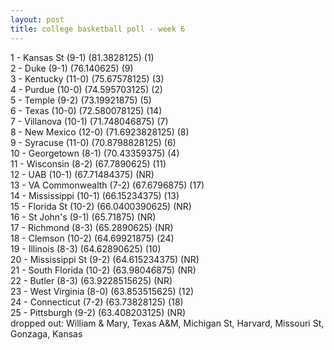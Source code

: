 ```yaml
---
layout: post
title: college basketball poll - week 6
---
```


1 - Kansas St (9-1) (81.3828125) (1) <br/>
2 - Duke (9-1) (76.140625) (9) <br/>
3 - Kentucky (11-0) (75.67578125) (3) <br/>
4 - Purdue (10-0) (74.595703125) (2) <br/>
5 - Temple (9-2) (73.19921875) (5) <br/>
6 - Texas (10-0) (72.580078125) (14) <br/>
7 - Villanova (10-1) (71.748046875) (7) <br/>
8 - New Mexico (12-0) (71.6923828125) (8) <br/>
9 - Syracuse (11-0) (70.8798828125) (6) <br/>
10 - Georgetown (8-1) (70.43359375) (4) <br/>
11 - Wisconsin (8-2) (67.7890625) (11) <br/>
12 - UAB (10-1) (67.71484375) (NR) <br/>
13 - VA Commonwealth (7-2) (67.6796875) (17) <br/>
14 - Mississippi (10-1) (66.15234375) (13) <br/>
15 - Florida St (10-2) (66.0400390625) (NR) <br/>
16 - St John's (9-1) (65.71875) (NR) <br/>
17 - Richmond (8-3) (65.2890625) (NR) <br/>
18 - Clemson (10-2) (64.69921875) (24) <br/>
19 - Illinois (8-3) (64.62890625) (10) <br/>
20 - Mississippi St (9-2) (64.615234375) (NR) <br/>
21 - South Florida (10-2) (63.98046875) (NR) <br/>
22 - Butler (8-3) (63.9228515625) (NR) <br/>
23 - West Virginia (8-0) (63.853515625) (12) <br/>
24 - Connecticut (7-2) (63.73828125) (18) <br/>
25 - Pittsburgh (9-2) (63.408203125) (NR) <br/>
dropped out: William & Mary, Texas A&M, Michigan St, Harvard, Missouri St, Gonzaga, Kansas
